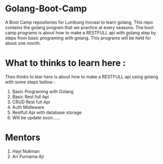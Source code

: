 # Golang-Boot-Camp
A Boot Camp repositories for Lumbung Inovasi to learn golang,
This repo contains the golang program that we practice at every seasons. 
The boot camp programs is about how to make a RESTFULL api with golang step by steps from basic programing with golang.
This programs will be held for about one month.

# What to thinks to learn here :
Thes thinks to lear here is about how to make a RESTFULL api using golang with some steps bellow :
1. Basic Programing with Golang
2. Basic Rest full Api 
3. CRUD Rest full Api
4. Auth Midleware
5. Restfull Api with database storage
6. Will be update soon......

# Mentors
1. Hayi Nukman
2. Ari Purnama Aji
